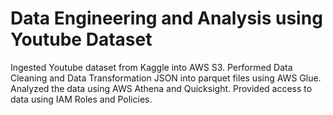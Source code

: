 # Data Engineering and Analysis using Youtube Dataset

Ingested Youtube dataset from Kaggle into AWS S3. Performed Data Cleaning and Data Transformation JSON into parquet files using AWS Glue. Analyzed the data using AWS Athena and Quicksight. Provided access to data using IAM Roles and Policies. 
